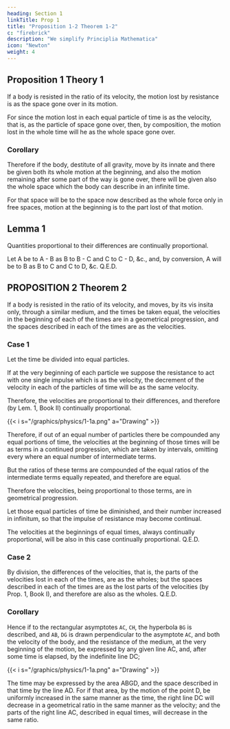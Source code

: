 ```yaml
---
heading: Section 1
linkTitle: Prop 1
title: "Proposition 1-2 Theorem 1-2"
c: "firebrick"
description: "We simplify Principlia Mathematica"
icon: "Newton"
weight: 4
---
```



## Proposition 1 Theory 1

If a body is resisted in the ratio of its velocity, the motion lost by resistance is as the space gone over in its motion.

For since the motion lost in each equal particle of time is as the velocity, that is, as the particle of space gone over, then, by composition, the motion lost in the whole time will he as the whole space gone over.

### Corollary 

Therefore if the body, destitute of all gravity, move by its innate and there be given both its whole motion at the
beginning, and also the motion remaining after some part of the way is gone over, there will be given also the whole space which the body can describe in an infinite time.

For that space will be to the space now described as the whole force only in free spaces, motion at the beginning
is to the part lost of that motion.

## Lemma 1 

Quantities proportional to their differences are continually proportional.

Let A be to A - B as B to B - C and C to C - D, &c., and, by conversion, A will be to B as B to C and C to D, &c.   Q.E.D.




## PROPOSITION 2 Theorem 2

If a body is resisted in the ratio of its velocity, and moves, by its vis insita only, through a similar medium, and the times be taken equal, the velocities in the beginning of each of the times are in a geometrical progression, and the spaces described in each of the times are as the velocities.

### Case 1

Let the time be divided into equal particles.

If at the very beginning of each particle we suppose the resistance to act with one single impulse which is as the velocity, the decrement of the velocity in each of the particles of time will be as the same velocity.

Therefore, the velocities are proportional to their differences, and therefore (by Lem. 1, Book II) continually proportional.

{{< i s="/graphics/physics/1-1a.png" a="Drawing" >}}


Therefore, if out of an equal number of particles there be compounded any equal portions of time, the velocities at the beginning of those times will be as terms in a continued progression, which are taken by intervals, omitting every where an equal number of intermediate terms. 

But the ratios of these terms are compounded of the equal ratios of the intermediate terms equally repeated, and therefore are equal.

Therefore the velocities, being proportional to those terms, are in geometrical progression.

Let those equal particles of time be diminished, and their number increased in infinitum, so that the impulse of resistance may become continual.

The velocities at the beginnings of equal times, always continually proportional, will be also in this case continually proportional.   Q.E.D.


### Case 2

By division, the differences of the velocities, that is, the parts of the velocities lost in each of the times, are as the wholes; but the spaces described in each of the times are as the lost parts of the velocities (by Prop. 1, Book I), and therefore are also as the wholes.   Q.E.D.


### Corollary  

Hence if to the rectangular asymptotes `AC`, `CH`, the hyperbola `BG` is described, and `AB`, `DG` is drawn perpendicular to the asymptote `AC`, and both the velocity of the body, and the resistance of the medium, at the very beginning of the motion, be expressed by any given line AC, and, after some time is elapsed, by the indefinite line DC; 

{{< i s="/graphics/physics/1-1a.png" a="Drawing" >}}


The time may be expressed by the area ABGD, and the space described in that time by the line AD. For if that area, by the motion of the point D, be uniformly increased in the same manner as the time, the right line DC will decrease in a geometrical ratio in the same manner as the velocity; and the parts of the right line AC, described in equal times, will decrease in the same ratio.

